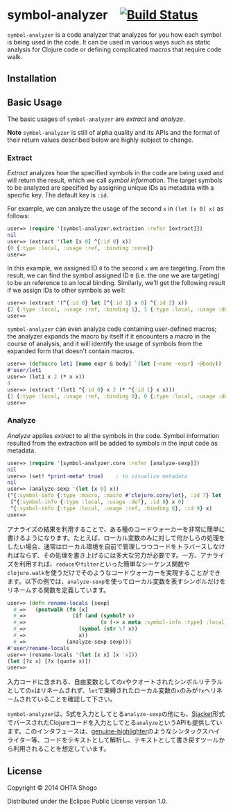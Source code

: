 # symbol-analyzer　[![Build Status](https://travis-ci.org/athos/symbol-analyzer.png)](https://travis-ci.org/athos/symbol-analyzer)

`symbol-analyzer` is a code analyzer that analyzes for you how each symbol is being used in the code. It can be used in various ways such as static analysis for Clojure code or defining complicated macros that require code walk.

## Installation

## Basic Usage

The basic usages of `symbol-analyzer` are *extract* and *analyze*.


**Note** `symbol-analyzer` is still of alpha quality and its APIs and the format of their return values described below are highly subject to change.

### Extract

*Extract* analyzes how the specified symbols in the code are being used and will return the result, which we call *symbol information*. The target symbols to be analyzed are specified by assigning unique IDs as metadata with a specific key. The default key is `:id`.

For example, we can analyze the usage of the second `x` in `(let [x 0] x)` as follows:

```clojure
user=> (require '[symbol-analyzer.extraction :refer [extract]])
nil
user=> (extract '(let [x 0] ^{:id 0} x))
{0 {:type :local, :usage :ref, :binding :none}}
user=>
```

In this example, we assigned ID `0` to the second `x` we are targeting. From the result, we can find the symbol assigned ID `0` (i.e. the one we are targeting) to be an reference to an local binding. Similarly, we'll get the following result if we assign IDs to other symbols as well:

```clojure
user=> (extract '(^{:id 0} let [^{:id 1} x 0] ^{:id 2} x))
{2 {:type :local, :usage :ref, :binding 1}, 1 {:type :local, :usage :def}, 0 {:type :macro, :macro #'clojure.core/let}}
user=>
```

`symbol-analyzer` can even analyze code containing user-defined macros; the analyzer expands the macro by itself if it encounters a macro in the course of analysis, and it will identify the usage of symbols from the expanded form that doesn't contain macros.

```clojure
user=> (defmacro let1 [name expr & body] `(let [~name ~expr] ~@body))
#'user/let1
user=> (let1 x 2 (* x x))
4
user=> (extract '(let1 ^{:id 0} x 2 (* ^{:id 1} x x)))
{1 {:type :local, :usage :ref, :binding 0}, 0 {:type :local, :usage :def}}
user=>
```



### Analyze

*Analyze* applies *extract* to all the symbols in the code. Symbol information resulted from the extraction will be added to symbols in the input code as metadata.

```clojure
user=> (require '[symbol-analyzer.core :refer [analyze-sexp]])
nil
user=> (set! *print-meta* true)    ; to visualize metadata
nil
user=> (analyze-sexp '(let [x 0] x))
(^{:symbol-info {:type :macro, :macro #'clojure.core/let}, :id 7} let
 [^{:symbol-info {:type :local, :usage :def}, :id 8} x 0]
 ^{:symbol-info {:type :local, :usage :ref, :binding 8}, :id 9} x)
user=>
```

アナライズの結果を利用することで、ある種のコードウォーカーを非常に簡単に書けるようになります。たとえば、ローカル変数のみに対して何かしらの処理をしたい場合、通常はローカル環境を自前で管理しつつコードをトラバースしなければならず、その処理を書き上げるには多大な労力が必要です。一方、アナライズを利用すれば、`reduce`や`filter`といった簡単なシーケンス関数や`clojure.walk`を使うだけでそのようなコードウォーカーを実現することができます。以下の例では、`analyze-sexp`を使ってローカル変数を表すシンボルだけをリネームする関数を定義しています。

```clojure
user=> (defn rename-locals [sexp]
  #_=>   (postwalk (fn [x]
  #_=>               (if (and (symbol? x)
  #_=>                        (= (-> x meta :symbol-info :type) :local))
  #_=>                 (symbol (str \? x))
  #_=>                 x))
  #_=>             (analyze-sexp sexp)))
#'user/rename-locals
user=> (rename-locals '(let [x x] [x 'x]))
(let [?x x] [?x (quote x)])
user=>
```

入力コードに含まれる、自由変数としての`x`やクオートされたシンボルリテラルとしての`x`はリネームされず、`let`で束縛されたローカル変数の`x`のみが`?x`へリネームされていることを確認して下さい。

`symbol-analyzer`は、S式を入力としてとる`analyze-sexp`の他にも、[Sjacket](https://github.com/cgrand/sjacket)形式でパースされたClojureコードを入力としてとる`analyze`というAPIも提供しています。このインタフェースは、[genuine-highlighter](https://github.com/athos/genuine-highlighter)のようなシンタックスハイライター等、コードをテキストとして解析し、テキストとして書き戻すツールから利用されることを想定しています。

## License

Copyright © 2014 OHTA Shogo

Distributed under the Eclipse Public License version 1.0.
